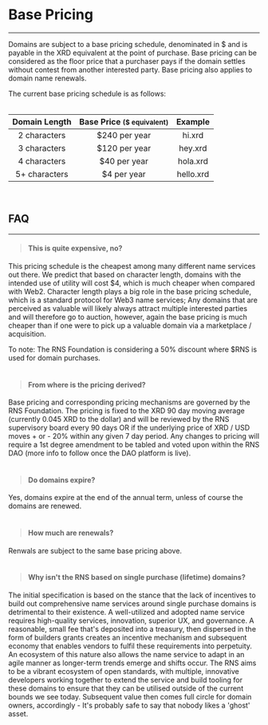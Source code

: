 

# Base Pricing

---

Domains are subject to a base pricing schedule, denominated in $ and is payable in the XRD equivalent at the point of purchase. Base pricing can be considered as the floor price that a purchaser pays if the domain settles without contest from another interested party. Base pricing also applies to domain name renewals.

The current base pricing schedule is as follows:
<br /><br />

| Domain Length | Base Price <small>($ equivalent)</small> | Example |
| :-----------: | :-----------: | :-----------: |
| 2 characters | $240 per year | hi.xrd |
| 3 characters | $120 per year | hey.xrd |
| 4 characters | $40 per year | hola.xrd |
| 5+ characters | $4 per year | hello.xrd |

<br />

## FAQ

---

> #### This is quite expensive, no?

This pricing schedule is the cheapest among many different name services out there. We predict that based on character length, domains with the intended use of utility will cost $4, which is much cheaper when compared with Web2. Character length plays a big role in the base pricing schedule, which is a standard protocol for Web3 name services; Any domains that are perceived as valuable will likely always attract multiple interested parties and will therefore go to auction, however, again the base pricing is much cheaper than if one were to pick up a valuable domain via a marketplace / acquisition.

To note: The RNS Foundation is considering a 50% discount where $RNS is used for domain purchases.
<br /><br />

> #### From where is the pricing derived?

Base pricing and corresponding pricing mechanisms are governed by the RNS Foundation. The pricing is fixed to the XRD 90 day moving average (currently 0.045 XRD to the dollar) and will be reviewed by the RNS supervisory board every 90 days OR if the underlying price of XRD / USD moves + or - 20% within any given 7 day period. Any changes to pricing will require a 1st degree amendment to be tabled and voted upon within the RNS DAO (more info to follow once the DAO platform is live).
<br /><br />

> #### Do domains expire?

Yes, domains expire at the end of the annual term, unless of course the domains are renewed.
<br /><br />

> #### How much are renewals?

Renwals are subject to the same base pricing above.
<br /><br />

> #### Why isn't the RNS based on single purchase (lifetime) domains?

The initial specification is based on the stance that the lack of incentives to build out comprehensive name services around single purchase domains is detrimental to their existence. A well-utilized and adopted name service requires high-quality services, innovation, superior UX, and governance. A reasonable, small fee that's deposited into a treasury, then dispersed in the form of builders grants creates an incentive mechanism and subsequent economy that enables vendors to fulfil these requirements into perpetuity. An ecosystem of this nature also allows the name service to adapt in an agile manner as longer-term trends emerge and shifts occur. The RNS aims to be a vibrant ecosystem of open standards, with multiple, innovative developers working together to extend the service and build tooling for these domains to ensure that they can be utilised outside of the current bounds we see today. Subsequent value then comes full circle for domain owners, accordingly - It's probably safe to say that nobody likes a 'ghost' asset.